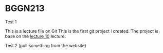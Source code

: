 # BGGN213 

Test 1

This is a lecture file on Git 
This is the first git project I created. The project is base on the [lecture 10](https://bioboot.github.io/bggn213_S19/lectures/#10) lecture.

Test 2 (pull something from the website)
